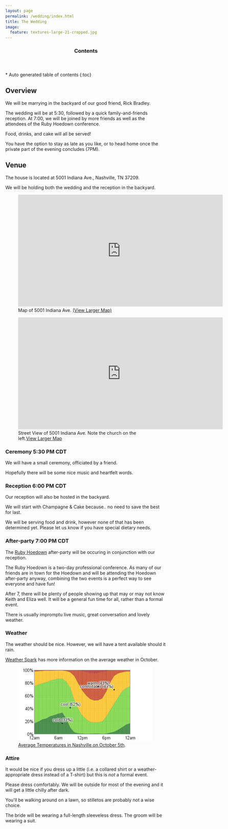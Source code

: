 ```yaml
---
layout: page
permalink: /wedding/index.html
title: The Wedding
image:
  feature: textures-large-21-cropped.jpg
---
```


<section id="table-of-contents" class="toc">
  <header>
    <h3 class="delta">Contents</h3>
  </header>
<div id="drawer" markdown="1">
*  Auto generated table of contents
{:toc}
</div>
</section><!-- /#table-of-contents -->

## Overview

We will be marrying in the backyard of our good friend, Rick Bradley.

The wedding will be at 5:30, followed by a quick family-and-friends reception. At 7:00, we will be joined by more friends as well as the attendees of the Ruby Hoedown conference.

Food, drinks, and cake will all be served!

You have the option to stay as late as you like, or to head home once the private part of the evening concludes (7PM).

## Venue

The house is located at 5001 Indiana Ave., Nashville, TN 37209.

We will be holding both the wedding and the reception in the backyard.

<figure>
  <iframe width="640" height="350" frameborder="0" scrolling="no" marginheight="0" marginwidth="0" src="https://maps.google.com/maps?q=5001+Indiana+Ave,+Nashville,+Davidson,+Tennessee+37209&amp;sll=36.156181,-86.847585&amp;hl=en&amp;ie=UTF8&amp;hq=&amp;hnear=5001+Indiana+Ave,+Nashville,+Davidson,+Tennessee+37209&amp;t=m&amp;ll=36.162617,-86.846666&amp;spn=0.024253,0.054932&amp;z=14&amp;iwloc=A&amp;output=embed"></iframe>
  <figcaption>Map of 5001 Indiana Ave. <a href="https://maps.google.com/maps?q=5001+Indiana+Ave,+Nashville,+Davidson,+Tennessee+37209&amp;sll=36.156181,-86.847585&amp;hl=en&amp;ie=UTF8&amp;hq=&amp;hnear=5001+Indiana+Ave,+Nashville,+Davidson,+Tennessee+37209&amp;ll=36.156181,-86.847585&amp;spn=0.010282,0.015396&amp;t=m&amp;z=14&amp;source=embed">(View Larger Map)</a></figcaption>
</figure>

<figure>
  <iframe width="640" height="350" frameborder="0" scrolling="no" marginheight="0" marginwidth="0" src="https://maps.google.com/maps?q=5001+Indiana+Ave,+Nashville,+Davidson,+Tennessee+37209&amp;layer=c&amp;sll=36.156181,-86.847585&amp;cbp=13,168.72,,0,0.79&amp;cbll=36.156518,-86.847677&amp;hl=en&amp;ie=UTF8&amp;hq=&amp;hnear=5001+Indiana+Ave,+Nashville,+Davidson,+Tennessee+37209&amp;t=m&amp;panoid=feOTA0OEyEhXn52RDbnX4g&amp;source=embed&amp;ll=36.149606,-86.847696&amp;spn=0.024257,0.054932&amp;z=14&amp;output=svembed"></iframe>
  <figcaption>Street View of 5001 Indiana Ave. Note the church on the left.<a href="https://maps.google.com/maps?q=5001+Indiana+Ave,+Nashville,+Davidson,+Tennessee+37209&amp;layer=c&amp;sll=36.156181,-86.847585&amp;cbp=13,177.8,,0,4.08&amp;cbll=36.156518,-86.847677&amp;hl=en&amp;ie=UTF8&amp;hq=&amp;hnear=5001+Indiana+Ave,+Nashville,+Davidson,+Tennessee+37209&amp;ll=36.156181,-86.847585&amp;spn=0.002571,0.003849&amp;t=m&amp;z=14&amp;panoid=feOTA0OEyEhXn52RDbnX4g&amp;source=embed">View Larger Map</a></figcaption>
</figure>

### Ceremony 5:30 PM CDT

We will have a small ceremony, officiated by a friend.

Hopefully there will be some nice music and heartfelt words.

### Reception 6:00 PM CDT

Our reception will also be hosted in the backyard.

We will start with Champagne & Cake because.. no need to save the best for last.

We will be serving food and drink, however none of that has been determined yet.  Please let us know if you have special dietary needs.

### After-party 7:00 PM CDT

The [Ruby Hoedown](http://rubyhoedown.com/) after-party will be occuring in conjunction with our reception.

The Ruby Hoedown is a two-day professional conference.  As many of our friends are in town for the Hoedown and will be attending the Hoedown after-party anyway, combining the two events is a perfect way to see everyone and have fun!

After 7, there will be plenty of people showing up that may or may not know Keith and Eliza well.  It will be a general fun time for all, rather than a formal event.

There is usually impromptu live music, great conversation and lovely weather.

### Weather

The weather should be nice.  However, we will have a tent available should it rain.

[Weather Spark](http://weatherspark.com/averages/29787/10/5/Nashville-Tennessee-United-States) has more information on the average weather in October.

<figure>
  <a href="http://weatherspark.com/averages/29787/10/5/Nashville-Tennessee-United-States"><img src="/images/temperature_bands_percent_pct.png"></a>
  <figcaption><a href="/images/temperature_bands_percent_pct.png" title="Average Temperatures in Nashville on October 5th">Average Temperatures in Nashville on October 5th</a>.</figcaption>
</figure>


### Attire

It would be nice if you dress up a little (i.e. a collared shirt or a weather-appropriate dress instead of a T-shirt) but this is *not* a formal event.

Please dress comfortably.  We will be outside for most of the evening and it will get a little chilly after dark.

You'll be walking around on a lawn, so stilletos are probably not a wise choice.

The bride will be wearing a full-length sleeveless dress.  The groom will be wearing a suit.
